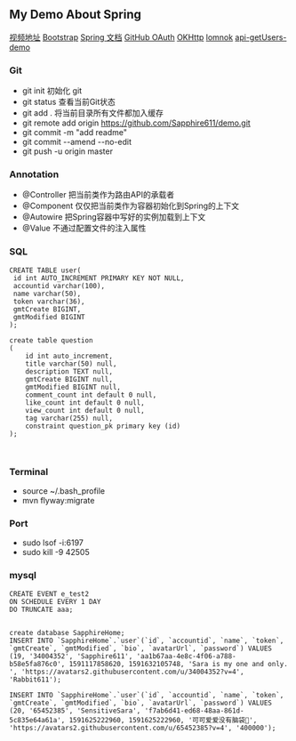 ## My Demo About Spring

[视频地址](https://www.bilibili.com/video/BV1dK4y1b7YH)
[Bootstrap](https://v3.bootcss.com/css/)
[Spring 文档](https://spring.io/guidess)
[GitHub OAuth](https://developer.github.com/apps/building-oauth-apps/authorizing-oauth-apps/)
[OKHttp](https://square.github.io/okhttp/)
[lomnok](https://projectlombok.org/)
[api-getUsers-demo](https://api.github.com/users/Sapphire611)

### Git
- git init  初始化 git
- git status 查看当前Git状态
- git add . 将当前目录所有文件都加入缓存
- git remote add origin https://github.com/Sapphire611/demo.git
- git commit -m "add readme"
- git commit --amend --no-edit
- git push -u origin master

### Annotation
- @Controller 把当前类作为路由API的承载者
- @Component 仅仅把当前类作为容器初始化到Spring的上下文
- @Autowire 把Spring容器中写好的实例加载到上下文
- @Value 不通过配置文件的注入属性

### SQL
```
CREATE TABLE user(
 id int AUTO_INCREMENT PRIMARY KEY NOT NULL,
 accountid varchar(100),
 name varchar(50),
 token varchar(36),
 gmtCreate BIGINT,
 gmtModified BIGINT
);

```
```
create table question
(
    id int auto_increment,
    title varchar(50) null,
    description TEXT null,
    gmtCreate BIGINT null,
    gmtModified BIGINT null,
    comment_count int default 0 null,
    like_count int default 0 null,
    view_count int default 0 null,
    tag varchar(255) null,
    constraint question_pk primary key (id)
);



```
### Terminal
- source ~/.bash_profile
- mvn flyway:migrate

### Port
- sudo lsof -i:6197
- sudo kill -9 42505

### mysql 
```
CREATE EVENT e_test2
ON SCHEDULE EVERY 1 DAY
DO TRUNCATE aaa;
```

```

```
```
create database SapphireHome;
INSERT INTO `SapphireHome`.`user`(`id`, `accountid`, `name`, `token`, `gmtCreate`, `gmtModified`, `bio`, `avatarUrl`, `password`) VALUES (19, '34004352', 'Sapphire611', 'aa1b67aa-4e8c-4f06-a788-b58e5fa876c0', 1591117858620, 1591632105748, 'Sara is my one and only. ', 'https://avatars2.githubusercontent.com/u/34004352?v=4', 'Rabbit611');

INSERT INTO `SapphireHome`.`user`(`id`, `accountid`, `name`, `token`, `gmtCreate`, `gmtModified`, `bio`, `avatarUrl`, `password`) VALUES (20, '65452385', 'SensitiveSara', 'f7ab6d41-ed68-48aa-861d-5c835e64a61a', 1591625222960, 1591625222960, '可可爱爱没有脑袋🧐', 'https://avatars2.githubusercontent.com/u/65452385?v=4', '400000');
```